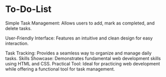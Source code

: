 # To-Do-List


Simple Task Management: Allows users to add, mark as completed, and delete tasks.

User-Friendly Interface: Features an intuitive and clean design for easy interaction.

Task Tracking: Provides a seamless way to organize and manage daily tasks.
Skills Showcase: Demonstrates fundamental web development skills using HTML and CSS.
Practical Tool: Ideal for practicing web development while offering a functional tool for task management.

